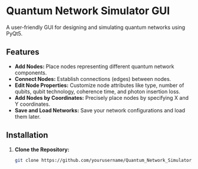 # Quantum Network Simulator GUI

A user-friendly GUI for designing and simulating quantum networks using PyQt5.

## Features

- **Add Nodes:** Place nodes representing different quantum network components.
- **Connect Nodes:** Establish connections (edges) between nodes.
- **Edit Node Properties:** Customize node attributes like type, number of qubits, qubit technology, coherence time, and photon insertion loss.
- **Add Nodes by Coordinates:** Precisely place nodes by specifying X and Y coordinates.
- **Save and Load Networks:** Save your network configurations and load them later.

## Installation

1. **Clone the Repository:**

   ```bash
   git clone https://github.com/yourusername/Quantum_Network_Simulator_GUI.git
